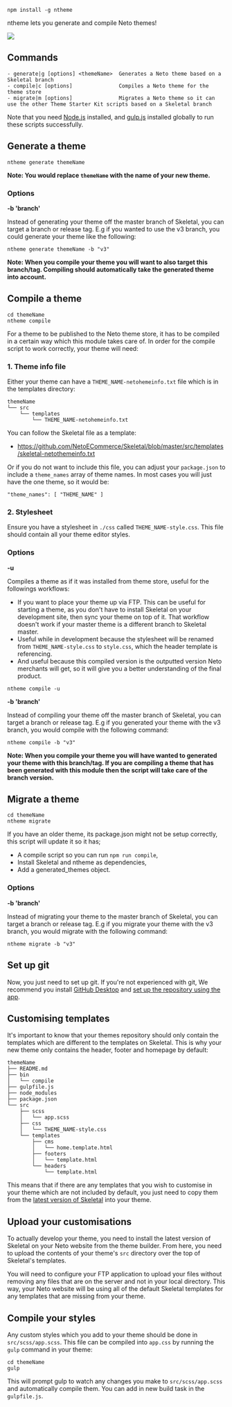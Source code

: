 ```
npm install -g ntheme
```
ntheme lets you generate and compile Neto themes!

![](http://design.neto.com.au/assets/uploads/QR0D5N9y3D.png)

## Commands

```
- generate|g [options] <themeName>  Generates a Neto theme based on a Skeletal branch
- compile|c [options]               Compiles a Neto theme for the theme store
- migrate|m [options]               Migrates a Neto theme so it can use the other Theme Starter Kit scripts based on a Skeletal branch
```

Note that you need [Node.js](https://nodejs.org/en/) installed, and [gulp.js](http://gulpjs.com/) installed globally to run these scripts successfully.

## Generate a theme

```
ntheme generate themeName
```

**Note: You would replace `themeName` with the name of your new theme.**

### Options

**-b 'branch'**

Instead of generating your theme off the master branch of Skeletal, you can target a branch or release tag. E.g if you wanted to use the v3 branch, you could generate your theme like the following:

```
ntheme generate themeName -b "v3"
```

**Note: When you compile your theme you will want to also target this branch/tag. Compiling should automatically take the generated theme into account.**

## Compile a theme

```
cd themeName
ntheme compile
```

For a theme to be published to the Neto theme store, it has to be compiled in a certain way which this module takes care of. In order for the compile script to work correctly, your theme will need:

### 1. Theme info file

Either your theme can have a `THEME_NAME-netohemeinfo.txt` file which is in the templates directory:

```
themeName
└── src
    └── templates
        └── THEME_NAME-netohemeinfo.txt
```

You can follow the Skeletal file as a template:

- https://github.com/NetoECommerce/Skeletal/blob/master/src/templates/skeletal-netothemeinfo.txt

Or if you do not want to include this file, you can adjust your `package.json` to include a `theme_names` array of theme names. In most cases you will just have the one theme, so it would be:

```
"theme_names": [ "THEME_NAME" ]
```

### 2. Stylesheet

Ensure you have a stylesheet in `./css` called `THEME_NAME-style.css`. This file should contain all your theme editor styles.

### Options

**-u**

Compiles a theme as if it was installed from theme store, useful for the followings workflows:

- If you want to place your theme up via FTP. This can be useful for starting a theme, as you don't have to install Skeletal on your development site, then sync your theme on top of it. That workflow doesn't work if your master theme is a different branch to Skeletal master. 
- Useful while in development because the stylesheet will be renamed from `THEME_NAME-style.css` to `style.css`, which the header template is referencing. 
- And useful because this compiled version is the outputted version Neto merchants will get, so it will give you a better understanding of the final product.

```
ntheme compile -u
```

**-b 'branch'**

Instead of compiling your theme off the master branch of Skeletal, you can target a branch or release tag. E.g if you generated your theme with the v3 branch, you would compile with the following command:

```
ntheme compile -b "v3"
```

**Note: When you compile your theme you will have wanted to generated your theme with this branch/tag. If you are compiling a theme that has been generated with this module then the script will take care of the branch version.**

## Migrate a theme

```
cd themeName
ntheme migrate
```

If you have an older theme, its package.json might not be setup correctly, this script will update it so it has;

- A compile script so you can run `npm run compile`,
- Install Skeletal and ntheme as dependencies,
- Add a generated_themes object.

### Options

**-b 'branch'**

Instead of migrating your theme to the master branch of Skeletal, you can target a branch or release tag. E.g if you migrate your theme with the v3 branch, you would migrate with the following command:

```
ntheme migrate -b "v3"
```

## Set up git

Now, you just need to set up git. If you're not experienced with git, We recommend you install [GitHub Desktop](https://desktop.github.com/) and [set up the repository using the app](http://design.neto.com.au/assets/uploads/E9FX9Dej3d.gif).

## Customising templates

It's important to know that your themes repository should only contain the templates which are different to the templates on Skeletal. This is why your new theme only contains the header, footer and homepage by default:

```
themeName
├── README.md
├── bin
│   └── compile
├── gulpfile.js
├── node_modules
├── package.json
└── src
    ├── scss
    │   └── app.scss
    ├── css
    │   └── THEME_NAME-style.css
    └── templates
        ├── cms
        │   └── home.template.html
        ├── footers
        │   └── template.html
        └── headers
            └── template.html
```

This means that if there are any templates that you wish to customise in your theme which are not included by default, you just need to copy them from the [latest version of Skeletal](https://github.com/NetoECommerce/Skeletal) into your theme.

## Upload your customisations

To actually develop your theme, you need to install the latest version of Skeletal on your Neto website from the theme builder. From here, you need to upload the contents of your theme's `src` directory over the top of Skeletal's templates.

You will need to configure your FTP application to upload your files without removing any files that are on the server and not in your local directory. This way, your Neto website will be using all of the default Skeletal templates for any templates that are missing from your theme.

## Compile your styles

Any custom styles which you add to your theme should be done in `src/scss/app.scss`. This file can be compiled into `app.css` by running the `gulp` command in your theme:

```
cd themeName
gulp
```

This will prompt gulp to watch any changes you make to `src/scss/app.scss` and automatically compile them. You can add in new build task in the `gulpfile.js`.
